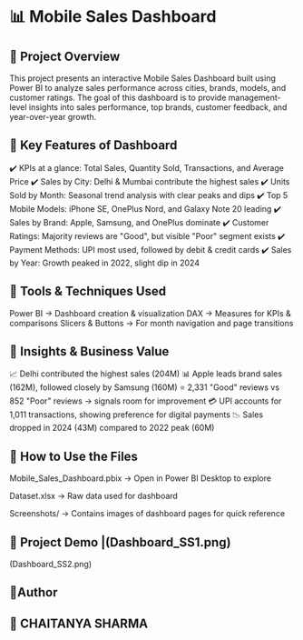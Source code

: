 # 📊 Mobile Sales Dashboard

## 🔹 Project Overview

This project presents an interactive Mobile Sales Dashboard built using Power BI to analyze sales performance across cities, brands, models, and customer ratings.
The goal of this dashboard is to provide management-level insights into sales performance, top brands, customer feedback, and year-over-year growth.

## 🔹 Key Features of Dashboard

✔️ KPIs at a glance: Total Sales, Quantity Sold, Transactions, and Average Price
✔️ Sales by City: Delhi & Mumbai contribute the highest sales
✔️ Units Sold by Month: Seasonal trend analysis with clear peaks and dips
✔️ Top 5 Mobile Models: iPhone SE, OnePlus Nord, and Galaxy Note 20 leading
✔️ Sales by Brand: Apple, Samsung, and OnePlus dominate
✔️ Customer Ratings: Majority reviews are "Good", but visible "Poor" segment exists
✔️ Payment Methods: UPI most used, followed by debit & credit cards
✔️ Sales by Year: Growth peaked in 2022, slight dip in 2024

## 🔹 Tools & Techniques Used

Power BI → Dashboard creation & visualization
DAX → Measures for KPIs & comparisons
Slicers & Buttons → For month navigation and page transitions

## 🔹 Insights & Business Value

📈 Delhi contributed the highest sales (204M)
📊 Apple leads brand sales (162M), followed closely by Samsung (160M)
⭐ 2,331 "Good" reviews vs 852 "Poor" reviews → signals room for improvement
💳 UPI accounts for 1,011 transactions, showing preference for digital payments
📉 Sales dropped in 2024 (43M) compared to 2022 peak (60M)

## 🔹 How to Use the Files

Mobile_Sales_Dashboard.pbix → Open in Power BI Desktop to explore

Dataset.xlsx → Raw data used for dashboard

Screenshots/ → Contains images of dashboard pages for quick reference

## 🔹 Project Demo |(Dashboard_SS1.png)
(Dashboard_SS2.png)


## 🔹Author
## 👤 CHAITANYA SHARMA
